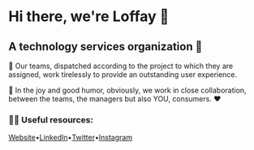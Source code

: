 # Hi there, we're Loffay 👋
## A technology services organization 📱
<p>🙋‍ Our teams, dispatched according to the project to which they are assigned, work tirelessly to provide an outstanding user experience.</p>

<p>🥳 In the joy and good humor, obviously, we work in close collaboration, between the teams, the managers but also YOU, consumers. ❤️</p>

<div>
  <h3>👩‍💻 Useful resources: </h3>
  <div style="display: flex">
    <a href="https://loffay.com">Website</a> &bull;
    <a href="https://www.linkedin.com/company/loffay">LinkedIn</a> &bull;
    <a href="#">Twitter</a> &bull;
    <a href="#">Instagram</a>
  </div>
</div>
